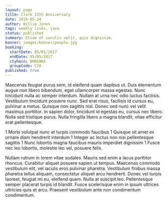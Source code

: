```yaml
---
layout: page
title: Clark 25th Anniversary
date: 2016-05-24
author: Willie Jones
tags: weekly links, java
status: published
summary: Etiam et iaculis velit, quis dignissim.
banner: images/banner/people.jpg
booking:
  startDate: 05/01/2017
  endDate: 05/05/2017
  ctyhocn: BHBEWHX
  groupCode: C2A
published: true
---
```

Maecenas feugiat purus sem, id eleifend quam dapibus ut. Duis elementum augue non libero bibendum, eget ullamcorper massa egestas. Nunc tincidunt nulla ac semper interdum. Nullam at urna nec odio luctus facilisis. Vestibulum tincidunt posuere nunc. Sed erat risus, facilisis id cursus eu, pulvinar a metus. Quisque non sagittis nisl. Donec sed nunc vel velit maximus porttitor. In sapien dolor, tincidunt id egestas eu, cursus nec libero. Nulla sed tristique purus. Nulla fringilla libero a magna blandit, vitae efficitur erat pellentesque.

1 Morbi volutpat nunc et turpis commodo faucibus
1 Quisque sit amet ex ornare diam hendrerit interdum
1 Integer ac lectus non nisi pellentesque sagittis
1 Nunc lobortis magna faucibus mauris imperdiet dignissim
1 Fusce nec leo lobortis, molestie leo vel, posuere felis.

Nullam rutrum in lorem vitae sodales. Mauris sed enim a lacus porttitor rhoncus. Curabitur aliquet posuere sapien ut tempus. Maecenas commodo vestibulum elit, vel iaculis eros pulvinar pharetra. Vestibulum finibus massa pharetra tellus aliquam, consectetur aliquet arcu hendrerit. Donec vel turpis laoreet, feugiat mi eu, eleifend quam. Nulla at suscipit leo. Pellentesque semper placerat turpis id blandit. Fusce scelerisque enim in ipsum ultrices ultricies quis et arcu. Praesent vestibulum ante non condimentum condimentum.
